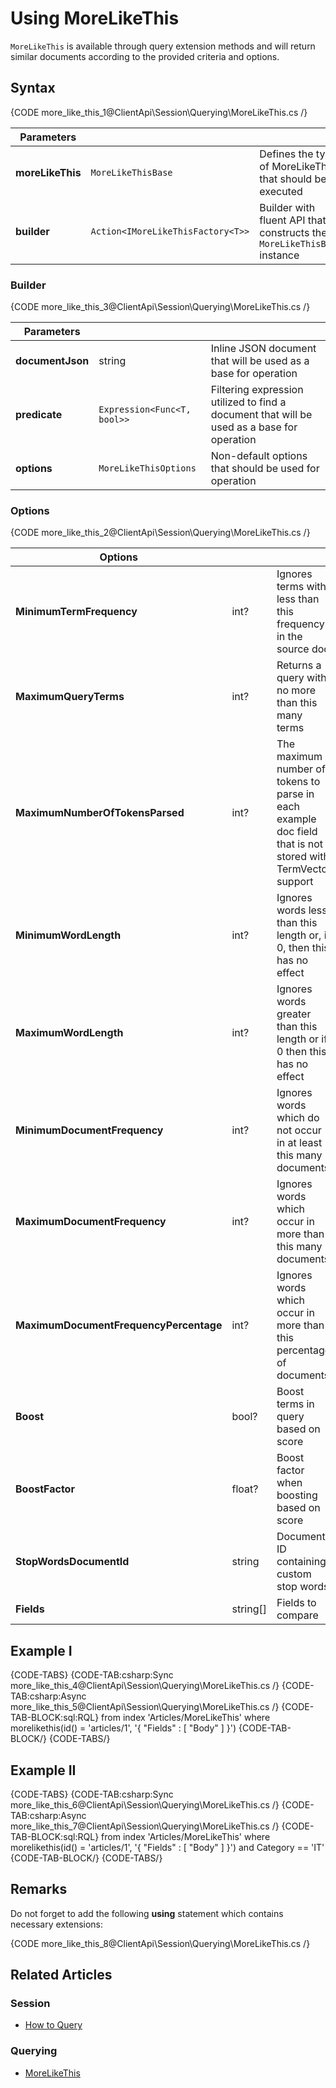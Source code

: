 # Using MoreLikeThis

`MoreLikeThis` is available through query extension methods and will return similar documents according to the provided criteria and options.

## Syntax

{CODE more_like_this_1@ClientApi\Session\Querying\MoreLikeThis.cs /}

| Parameters | | |
| ------------- | ------------- | ----- |
| **moreLikeThis** | `MoreLikeThisBase` | Defines the type of MoreLikeThis that should be executed |
| **builder** | `Action<IMoreLikeThisFactory<T>>` | Builder with fluent API that constructs the `MoreLikeThisBase` instance |

### Builder

{CODE more_like_this_3@ClientApi\Session\Querying\MoreLikeThis.cs /}

| Parameters | | |
| ------------- | ------------- | ----- |
| **documentJson** | string | Inline JSON document that will be used as a base for operation |
| **predicate** | `Expression<Func<T, bool>>` | Filtering expression utilized to find a document that will be used as a base for operation |
| **options** | `MoreLikeThisOptions` | Non-default options that should be used for operation |

### Options

{CODE more_like_this_2@ClientApi\Session\Querying\MoreLikeThis.cs /}

| Options | | |
| ------------- | ------------- | ----- |
| **MinimumTermFrequency** | int? | Ignores terms with less than this frequency in the source doc |
| **MaximumQueryTerms** | int? | Returns a query with no more than this many terms |
| **MaximumNumberOfTokensParsed** | int? | The maximum number of tokens to parse in each example doc field that is not stored with TermVector support |
| **MinimumWordLength** | int? | Ignores words less than this length or, if 0, then this has no effect |
| **MaximumWordLength** | int? | Ignores words greater than this length or if 0 then this has no effect |
| **MinimumDocumentFrequency** | int? | Ignores words which do not occur in at least this many documents |
| **MaximumDocumentFrequency** | int? | Ignores words which occur in more than this many documents |
| **MaximumDocumentFrequencyPercentage** | int? | Ignores words which occur in more than this percentage of documents |
| **Boost** | bool? | Boost terms in query based on score |
| **BoostFactor** | float? |  Boost factor when boosting based on score |
| **StopWordsDocumentId** | string | Document ID containing custom stop words |
| **Fields** | string[] | Fields to compare |

## Example I

{CODE-TABS}
{CODE-TAB:csharp:Sync more_like_this_4@ClientApi\Session\Querying\MoreLikeThis.cs /}
{CODE-TAB:csharp:Async more_like_this_5@ClientApi\Session\Querying\MoreLikeThis.cs /}
{CODE-TAB-BLOCK:sql:RQL}
from index 'Articles/MoreLikeThis' 
where morelikethis(id() = 'articles/1', '{ "Fields" : [ "Body" ] }')
{CODE-TAB-BLOCK/}
{CODE-TABS/}

## Example II

{CODE-TABS}
{CODE-TAB:csharp:Sync more_like_this_6@ClientApi\Session\Querying\MoreLikeThis.cs /}
{CODE-TAB:csharp:Async more_like_this_7@ClientApi\Session\Querying\MoreLikeThis.cs /}
{CODE-TAB-BLOCK:sql:RQL}
from index 'Articles/MoreLikeThis' 
where morelikethis(id() = 'articles/1', '{ "Fields" : [ "Body" ] }') and Category == 'IT'
{CODE-TAB-BLOCK/}
{CODE-TABS/}

## Remarks

Do not forget to add the following **using** statement which contains necessary extensions:

{CODE more_like_this_8@ClientApi\Session\Querying\MoreLikeThis.cs /}

## Related Articles

### Session

- [How to Query](../../../client-api/session/querying/how-to-query)

### Querying

- [MoreLikeThis](../../../indexes/querying/morelikethis)
